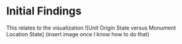 # Initial Findings
This relates to the visualization
![Unit Origin State versus Monument Location State] (insert image once I know how to do that)
